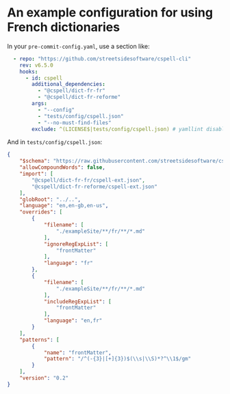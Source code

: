 # An example configuration for using French dictionaries

<!--- cspell:ignore reforme --->

In your `pre-commit-config.yaml`, use a section like:

```yaml
  - repo: "https://github.com/streetsidesoftware/cspell-cli"
    rev: v6.5.0
    hooks:
      - id: cspell
        additional_dependencies:
          - "@cspell/dict-fr-fr"
          - "@cspell/dict-fr-reforme"
        args:
          - "--config"
          - "tests/config/cspell.json"
          - "--no-must-find-files"
        exclude: ^(LICENSE$|tests/config/cspell.json) # yamllint disable-line
```

And in `tests/config/cspell.json`:

```json
{
	"$schema": "https://raw.githubusercontent.com/streetsidesoftware/cspell/main/cspell.schema.json",
	"allowCompoundWords": false,
	"import": [
		"@cspell/dict-fr-fr/cspell-ext.json",
		"@cspell/dict-fr-reforme/cspell-ext.json"
	],
	"globRoot": "../..",
	"language": "en,en-gb,en-us",
	"overrides": [
		{
			"filename": [
				"./exampleSite/**/fr/**/*.md"
			],
			"ignoreRegExpList": [
				"frontMatter"
			],
			"language": "fr"
		},
		{
			"filename": [
				"./exampleSite/**/fr/**/*.md"
			],
			"includeRegExpList": [
				"frontMatter"
			],
			"language": "en,fr"
		}
	],
	"patterns": [
		{
			"name": "frontMatter",
			"pattern": "/^(-{3}|[+]{3})$(\\s|\\S)*?^\\1$/gm"
		}
	],
	"version": "0.2"
}
```
